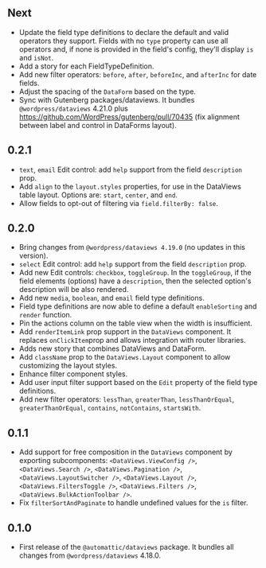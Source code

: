 <!-- This file lists the modifications done to the base package `@wordpress/dataviews` that are published under `@automattic/dataviews`. -->

## Next

- Update the field type definitions to declare the default and valid operators they support. Fields with no `type` property can use all operators and, if none is provided in the field's config, they'll display `is` and `isNot`.
- Add a story for each FieldTypeDefinition.
- Add new filter operators: `before`, `after`, `beforeInc`, and `afterInc` for date fields.
- Adjust the spacing of the `DataForm` based on the type.
- Sync with Gutenberg packages/dataviews. It bundles `@wordpress/dataviews` 4.21.0 plus https://github.com/WordPress/gutenberg/pull/70435 (fix alignment between label and control in DataForms layout).


## 0.2.1

- `text`, `email` Edit control: add `help` support from the field `description` prop.
- Add `align` to the `layout.styles` properties, for use in the DataViews table layout. Options are: `start`, `center`, and `end`.
- Allow fields to opt-out of filtering via `field.filterBy: false`.

## 0.2.0

- Bring changes from `@wordpress/dataviews 4.19.0` (no updates in this version).
- `select` Edit control: add `help` support from the field `description` prop.
- Add new Edit controls: `checkbox`, `toggleGroup`. In the `toggleGroup`, if the field elements (options) have a `description`, then the selected option's description will be also rendered.
- Add new `media`, `boolean`, and `email` field type definitions.
- Field type definitions are now able to define a default `enableSorting` and `render` function.
- Pin the actions column on the table view when the width is insufficient.
- Add `renderItemLink` prop support in the `DataViews` component. It replaces `onClickItem`prop and allows integration with router libraries.
- Adds new story that combines DataViews and DataForm.
- Add `className` prop to the `DataViews.Layout` component to allow customizing the layout styles.
- Enhance filter component styles.
- Add user input filter support based on the `Edit` property of the field type definitions.
- Add new filter operators: `lessThan`, `greaterThan`, `lessThanOrEqual`, `greaterThanOrEqual`, `contains`, `notContains`, `startsWith`.

## 0.1.1

- Add support for free composition in the `DataViews` component by exporting subcomponents: `<DataViews.ViewConfig />`, `<DataViews.Search />`, `<DataViews.Pagination />`, `<DataViews.LayoutSwitcher />`, `<DataViews.Layout />`, `<DataViews.FiltersToggle />`, `<DataViews.Filters />`, `<DataViews.BulkActionToolbar />`.
- Fix `filterSortAndPaginate` to handle undefined values for the `is` filter.

## 0.1.0

- First release of the `@automattic/dataviews` package. It bundles all changes from `@wordpress/dataviews` 4.18.0.
